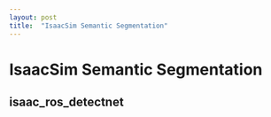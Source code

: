 ```yaml
---
layout: post
title:  "IsaacSim Semantic Segmentation"
---
```

# IsaacSim Semantic Segmentation
## isaac_ros_detectnet

